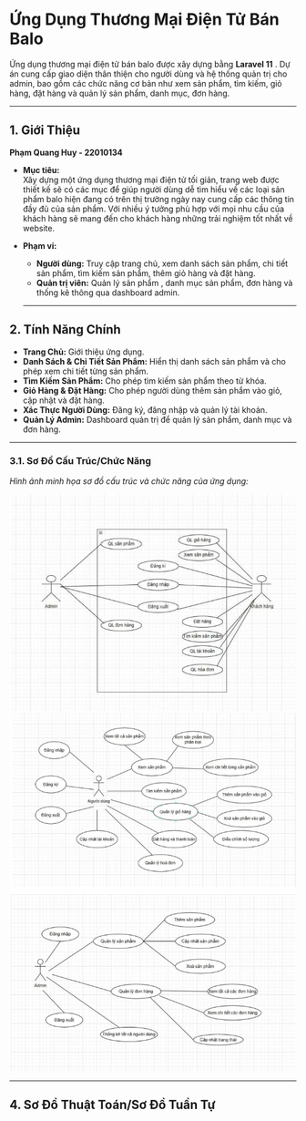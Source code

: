 # Ứng Dụng Thương Mại Điện Tử Bán Balo

Ứng dụng thương mại điện tử bán balo được xây dựng bằng **Laravel 11** . Dự án cung cấp giao diện thân thiện cho người dùng và hệ thống quản trị cho admin, bao gồm các chức năng cơ bản như xem sản phẩm, tìm kiếm, giỏ hàng, đặt hàng và quản lý sản phẩm, danh mục, đơn hàng.

---

## 1. Giới Thiệu

**Phạm Quang Huy - 22010134**

- **Mục tiêu:**  
  Xây dựng một ứng dụng thương mại điện tử tối giản, trang web được thiết kế sẽ có các mục để giúp người dùng dễ tìm hiểu về các loại sản phẩm balo hiện đang có trên thị trường ngày nay cung cấp các thông tin đầy đủ của sản phẩm. Với nhiều ý tưởng phù hợp với mọi nhu cầu của khách hàng sẽ mang đến cho khách hàng những trải nghiệm tốt nhất về website.
  
- **Phạm vi:**  
  - **Người dùng:** Truy cập trang chủ, xem danh sách sản phẩm, chi tiết sản phẩm, tìm kiếm sản phẩm, thêm giỏ hàng và đặt hàng.
  - **Quản trị viên:** Quản lý sản phẩm , danh mục sản phẩm, đơn hàng và thống kê thông qua dashboard admin.

   ---

## 2. Tính Năng Chính

- **Trang Chủ:** Giới thiệu ứng dụng.
- **Danh Sách & Chi Tiết Sản Phẩm:** Hiển thị danh sách sản phẩm và cho phép xem chi tiết từng sản phẩm.
- **Tìm Kiếm Sản Phẩm:** Cho phép tìm kiếm sản phẩm theo từ khóa.
- **Giỏ Hàng & Đặt Hàng:** Cho phép người dùng thêm sản phẩm vào giỏ, cập nhật và đặt hàng.
- **Xác Thực Người Dùng:** Đăng ký, đăng nhập và quản lý tài khoản.
- **Quản Lý Admin:** Dashboard quản trị để quản lý sản phẩm, danh mục và đơn hàng.

---

### 3.1. Sơ Đồ Cấu Trúc/Chức Năng

*Hình ảnh minh họa sơ đồ cấu trúc và chức năng của ứng dụng:*

![Cấu trúc chức năng](https://raw.githubusercontent.com/PQH2004/BaloShop22/main/218ccdda-77c4-4c2b-8079-2a358ea477db.jpg)
![Cấu trúc chức năng](https://raw.githubusercontent.com/PQH2004/BaloShop22/main/4eb8dcb0-cf94-4b72-936b-b1e2cd00ebd5.jpg)
![Cấu trúc chức năng](https://raw.githubusercontent.com/PQH2004/BaloShop22/main/6dfd8c57-4077-4f83-bf85-6eb5408caf05.jpg)

---

## 4. Sơ Đồ Thuật Toán/Sơ Đồ Tuần Tự
